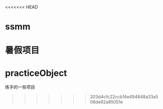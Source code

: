 <<<<<<< HEAD
# ssmm
暑假项目
=======
# practiceObject
练手的一些项目
>>>>>>> 203d4cfc22ccb14e494848a33a506de92a85051e
